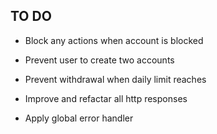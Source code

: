 ## TO DO

- Block any actions when account is blocked
- Prevent user to create two accounts
- Prevent withdrawal when daily limit reaches

- Improve and refactar all http responses
- Apply global error handler
